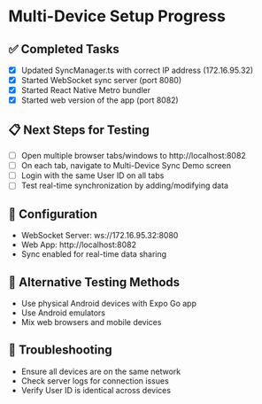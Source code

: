 # Multi-Device Setup Progress

## ✅ Completed Tasks
- [x] Updated SyncManager.ts with correct IP address (172.16.95.32)
- [x] Started WebSocket sync server (port 8080)
- [x] Started React Native Metro bundler
- [x] Started web version of the app (port 8082)

## 📋 Next Steps for Testing
- [ ] Open multiple browser tabs/windows to http://localhost:8082
- [ ] On each tab, navigate to Multi-Device Sync Demo screen
- [ ] Login with the same User ID on all tabs
- [ ] Test real-time synchronization by adding/modifying data

## 🔧 Configuration
- WebSocket Server: ws://172.16.95.32:8080
- Web App: http://localhost:8082
- Sync enabled for real-time data sharing

## 📱 Alternative Testing Methods
- Use physical Android devices with Expo Go app
- Use Android emulators
- Mix web browsers and mobile devices

## 🐛 Troubleshooting
- Ensure all devices are on the same network
- Check server logs for connection issues
- Verify User ID is identical across devices
